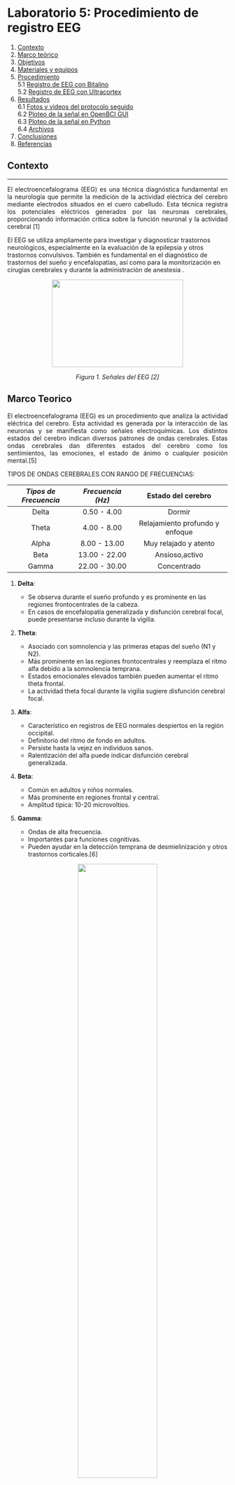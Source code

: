 # Laboratorio 5: Procedimiento de registro EEG

1. [Contexto](#context)
2. [Marco teórico](#marco)
3. [Objetivos](#obj)
4. [Materiales y equipos](#mat)
5. [Procedimiento](#proc)\
     5.1 [Registro de EEG con Bitalino](#regBit)\
     5.2 [Registro de EEG con Ultracortex](#regUlt)
6. [Resultados](#resul)\
     6.1 [Fotos y videos del protocolo seguido](#senal)\
     6.2 [Ploteo de la señal en OpenBCI GUI](#plot)\
     6.3 [Ploteo de la señal en Python](#plote)\
     6.4 [Archivos](#arch)
7. [Conclusiones](#conclu)
8. [Referencias](#ref)

## **Contexto** <a name="context"></a>
---
<p align="justify">El electroencefalograma (EEG) es una técnica diagnóstica fundamental en la neurología que permite la medición de la actividad eléctrica del cerebro mediante electrodos situados en el cuero cabelludo. Esta técnica registra los potenciales eléctricos generados por las neuronas cerebrales, proporcionando información crítica sobre la función neuronal y la actividad cerebral [1] </p>

<p align=justify"> El EEG se utiliza ampliamente para investigar y diagnosticar trastornos neurológicos, especialmente en la evaluación de la epilepsia y otros trastornos convulsivos. También es fundamental en el diagnóstico de trastornos del sueño y encefalopatías, así como para la monitorización en cirugías cerebrales y durante la administración de anestesia .</p>

<p align="center">
  <img src="https://miro.medium.com/v2/resize:fit:741/1*vd7YUOZFzdT7QMu0vcDfIQ.jpeg"  width="300" height="200"> </p>
<em><p align="center">Figura 1. Señales del EEG [2]</p></em> 


## **Marco Teorico** <a name="marco"></a>
<p align="justify"> El electroencefalograma (EEG) es un procedimiento que analiza la actividad eléctrica del cerebro. Esta actividad es generada por la interacción de las neuronas y se manifiesta como señales electroquímicas. Los distintos estados del cerebro indican diversos patrones de ondas cerebrales. Estas ondas cerebrales dan diferentes estados del cerebro como los sentimientos, las emociones, el estado de ánimo o cualquier posición mental.[5]

TIPOS DE ONDAS CEREBRALES CON RANGO DE FRECUENCIAS:

<p align="center"> 
    
| **_Tipos de Frecuencia_** | **_Frecuencia (Hz)_** |Estado del cerebro|
|:---------------------------------------------:|:---------------------:|:------------:|
|                     Delta                     |      0.50 - 4.00      |Dormir|
|                     Theta                     |      4.00 - 8.00      |Relajamiento profundo y enfoque |
|                     Alpha                     | 8.00 - 13.00          |Muy relajado y atento|
|                      Beta                     | 13.00 - 22.00         |Ansioso,activo|
|                     Gamma                     | 22.00 - 30.00         |Concentrado|

</p>

1. **Delta**:
    - Se observa durante el sueño profundo y es prominente en las regiones frontocentrales de la cabeza.
    - En casos de encefalopatía generalizada y disfunción cerebral focal, puede presentarse incluso durante la vigilia.

2. **Theta**:
    - Asociado con somnolencia y las primeras etapas del sueño (N1 y N2).
    - Más prominente en las regiones frontocentrales y reemplaza el ritmo alfa debido a la somnolencia temprana.
    - Estados emocionales elevados también pueden aumentar el ritmo theta frontal.
    - La actividad theta focal durante la vigilia sugiere disfunción cerebral focal.

3. **Alfa**:
    - Característico en registros de EEG normales despiertos en la región occipital.
    - Definitorio del ritmo de fondo en adultos.
    - Persiste hasta la vejez en individuos sanos.
    - Ralentización del alfa puede indicar disfunción cerebral generalizada.

4. **Beta**:
    - Común en adultos y niños normales.
    - Más prominente en regiones frontal y central.
    - Amplitud típica: 10-20 microvoltios.

5. **Gamma**:
    - Ondas de alta frecuencia.
    - Importantes para funciones cognitivas.
    - Pueden ayudar en la detección temprana de desmielinización y otros trastornos corticales.[6]
      
<p align="center"> <img src="https://i0.wp.com/neurodoza.com/wp-content/uploads/2023/05/tipos_de_ondas_cerebrales_6440_600-webp-600%C3%97400-.png?resize=368%2C286&ssl=1" width="60%" /> </p>
<p align="center"> Figura 2. Ondas cerebrales.</p>
   

---

## **Objetivos** <a name="obj"></a>
---
- Capturar señales biomédicas mediante el uso de EEG y configurar correctamente los dispositivos BiTalino y Ultracortex Mark IV.
- Extraer y analizar la información obtenida de estas señales utilizando el software OpenBCI GUI y Open Signal.

### **Materiales y equipos** <a name="mat"></a>
---
|  **Modelo**  | **Descripción** | **Cantidad** |
|:------------:|:---------------:|:------------:|
| (R)EVOLUTION |   Kit BITalino  |       1      |
|       -      |      Ultracortex Mark IV EEG    |       1      |
|       -      |      Electrodos    |       3      |
|       -      |      Cable de 3 derivaciones    |       1      |
|       -      |      Laptop    |       1      |

## **Procedimiento** <a name="proc"></a>
---
### **Registro de EEG con Bitalino** <a name="regBit"></a>
Como referencia para la colocación de los electrodos y buenas prácticas durante la toma de datos utilizamos la guía proporcionada por el mismo sitio web de Bitalino [3]:

<p align="center">
  <img src="https://github.com/NadAbiO/IntroSeniales/blob/main/Anexos/Laboratorios/LabEEG/ReferenciaBitalito.png">
</p> 
<em><p align="center">Figura 3. Posicionamiento de Electrodos en posicion FP1 [3]</p></em>

<p align="center">
  <img width="300" height="400" src="https://github.com/NadAbiO/IntroSeniales/blob/main/Anexos/Laboratorios/LabEEG/BruConexion.jpg">
</p> 
<em><p align="center">Figura 4. Conexion final en Integrante</p></em>

Posterior a la conexion se realizo la toma de medicion utilizando la siguiente metodologia:

1. Registrar una línea base de señal con poco ruido y sin movimientos (respiración normal,sin movimientos oculares/ojos cerrados) 
durante 30 segundos.
2. Repetir un ciclo de OJOS ABIERTOS - OJOS CERRADOS cinco veces, manteniendo ambasfases durante cinco segundos.
3. Registre otra fase de referencia de 30 segundos (paso 1).
4. Un integrante del grupo lea en voz alta una serie de ejercicios matemáticos (verindicaciones abajo) y resolver cada uno de 
ellos mentalmente enfocando la mirada en un punto específico para evitar artefactos.
5. Detener la grabación y guardar los datos

Para el punto 4 se realizaron la siguientes preguntas[4]:

| Categoría           | Ejemplo                                                                                                                                                       |
|---------------------|---------------------------------------------------------------------------------------------------------------------------------------------------------------|
| Ejemplo Sencillo    | - Hay 3 pájaros en un árbol; Llegan 7 más. ¿Cuántas aves hay ahora?     |                                                                                      
|                     | - Jonas tiene 5 manzanas y Mary tiene 4. ¿Cuántas manzanas tienen en total?    |                                                                                    
|                     | - Hanna tiene 9 dólares pero gastó 4. ¿Cuántos dólares le quedan?            |                                                                                  
| Ejemplo Complejo    | - John anotó 45 puntos para su equipo; 10 más que José. Marie anotó 13 puntos más que John y Joseph juntos. ¿Cuántos puntos obtuvieron en total?              |
|                     | - El Grupo A tiene 24 estudiantes; 13 menos que el grupo B. El grupo C tiene 12 estudiantes más que los grupos A y B combinados. ¿Cuál es el número total de estudiantes? |
|                     | - Una tienda vendía 21 refrescos por la mañana y 13 más que por la tarde. Por la noche vendió 10 más que por la mañana y por la tarde juntas. ¿Cuántos refrescos se vendieron en total?               |

### **Registro de EEG con Ultracortex** <a name="regUlt"></a>

<p align="justify"> El sistema internacional 10-20 es ampliamente reconocido para describir las posiciones de los electrodos en el cuero cabelludo. Se basa en distancias proporcionales entre puntos clave, como el nasion y el inion. Cada posición se identifica con una letra y un número que describen la ubicación en los lóbulos cerebrales y el hemisferio. Los números impares se refieren al hemisferio izquierdo (en rojo), mientras que los pares al derecho (en azul). La línea media se representa con la letra "z" de cero (en negro).[3]

<div align="center">

| Vista superior | Vista lateral |
|----------|----------|
| <img src="https://github.com/NadAbiO/IntroSeniales/assets/89549012/7363b9c8-fec1-4913-91fe-4202bf97d567" alt="superior" width="200"/> | <img src="https://github.com/NadAbiO/IntroSeniales/assets/89549012/c422a465-c922-477f-9f70-efd335f4fbf5" alt="lateral" width="200"/> |

<em><p align="center">Figura 5. Posicionamiento de Electrodos 10-20 [3]</p></em>

<div align="left">


<p align="center">
  <img width="300" height="400" src="https://github.com/NadAbiO/IntroSeniales/assets/89549012/8db0a778-d73c-43a5-9ec4-5445f65c9cf9">
</p> 
<em><p align="center">Figura 6. Conexión final en Integrante</p></em>


## **Resultados** <a name="resul"></a>
---
### **Fotos y videos del protocolo seguido** <a name="senal"></a>

Los resultados del registro de EEG con el Bitalino fueron los siguientes 
|                 **Paso**                 | **Registro del Bitalino** |
|:------------------------------------------:|:---------:|
|**1. Línea base de señal con poco ruido y sin movimientos** | <video src="https://github.com/NadAbiO/IntroSeniales/assets/89696355/a5db2a9f-8574-4e26-a086-f40897bcbabd">
|**2. Ciclo de OJOS ABIERTOS - OJOS CERRADOS cinco veces** | <video src="https://github.com/NadAbiO/IntroSeniales/assets/89696355/10e379ed-d79f-4410-a6ea-10499f0e65c0">
|**3. Otra fase de referencia** | <video src="https://github.com/NadAbiO/IntroSeniales/assets/89696355/6d01ed8f-d07c-4c07-86b0-509114b743ce"> 
|**4. Serie de ejercicios matemáticos** | <video src="">


Estos pasos se repitieron para el UltraCortex y los resultados fueron los siguientes
|                 **Paso**                 | **Registro del UltraCortex** |
|:------------------------------------------:|:---------:|
|**1. Fase de referencia inicial** | <img width="680" height="460" src="https://github.com/NadAbiO/IntroSeniales/blob/main/Anexos/Laboratorios/LabEEG/ReposoEEg.jpg">
|**2. Ciclo de OJOS ABIERTOS - OJOS CERRADOS cinco veces** | <img src="https://github.com/NadAbiO/IntroSeniales/blob/main/Anexos/Laboratorios/LabEEG/CicloEEg.jpg"> 
|**4. Serie de ejercicios matemáticos** | <video src="https://github.com/NadAbiO/IntroSeniales/assets/89696355/6b05e323-6197-4621-a14b-f3e10a6a1e63">

### **Ploteo de la señal en OpenBCI GUI** <a name="plot"></a>

### **Ploteo de la señal en Python** <a name="plote"></a>
#### Prueba 1 (Bruno Tello)
<p align="center">
  <img width="460" height="300" src="">
</p> 
<em><p align="center">1era Prueba: Ojos cerrados</p></em>

#### Prueba 2 (Bruno Tello)
<p align="center">
  <img width="460" height="300" src="">
</p> 
<em><p align="center">2da Prueba:  Ciclo Ojos cerrados - Ojos abiertos</p></em>

#### Prueba 3 (Bruno Tello)
<p align="center">
  <img width="460" height="300" src="">
</p> 
<em><p align="center">3era Prueba:  Ojos cerrados </p></em>

#### Prueba 4 (Bruno Tello)
<p align="center">
  <img width="460" height="300" src="">
</p> 
<em><p align="center">4ta Prueba:  Preguntas </p></em>

### **Archivos** <a name="arch"></a>

## **Conclusiones** <a name="conclu"></a>

## **Referencias** <a name="ref"></a>
---
[1] D. L. Schomer and L. da S. F. Henrique, Niedermeyer’s Electroencephalography: Basic Principles, Clinical Applications, and Related Fields. New York: Oxford University Press, 2018. <br>
[2] S. Liu, “Generating simulated EEG signals and data,” Medium, https://selinnaaliu.medium.com/generating-simulated-eeg-signals-and-data-b755363fcc3 (accessed Apr. 26, 2024). <br>
[3] Bitalino (r)evolution lab guide, https://support.pluxbiosignals.com/wp-content/uploads/2022/04/HomeGuide3_EEG.pdf (accessed Apr. 26, 2024). <br>
[4] J. M. del R&iacute;o, M. A. Guevara, M. H. Gonz&aacute;lez, R. M. H. Aguirre, and M. A. C. Aguilar, “EEG correlation during the solving of simple and complex logical–mathematical problems - cognitive, affective, & behavioral neuroscience,” SpringerLink, https://link.springer.com/article/10.3758/s13415-019-00703-5/tables/1 (accessed Apr. 26, 2024). 
[5] J. M. Kumar and V. K. Mittal, "EEG Data Acquisition System and Analysis of EEG Signals," 2021 2nd International Conference for Emerging Technology (INCET), Belagavi, India, 2021, pp. 1-5, doi: 10.1109/INCET51464.2021.9456431.
[6] C. S. Nayak and A. C. Anilkumar, “EEG Normal Waveforms,” Nih.gov, Jan. 21, 2023. https://www.ncbi.nlm.nih.gov/books/NBK539805/#:~:text=However%2C%20the%20most%20frequently%20used,beta%20(13%20to%2030Hz)

